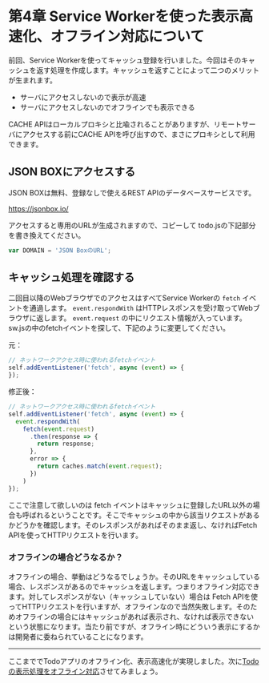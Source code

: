 # 第4章 Service Workerを使った表示高速化、オフライン対応について

前回、Service Workerを使ってキャッシュ登録を行いました。今回はそのキャッシュを返す処理を作成します。キャッシュを返すことによって二つのメリットが生まれます。

- サーバにアクセスしないので表示が高速
- サーバにアクセスしないのでオフラインでも表示できる

CACHE APIはローカルプロキシと比喩されることがありますが、リモートサーバにアクセスする前にCACHE APIを呼び出すので、まさにプロキシとして利用できます。

## JSON BOXにアクセスする

JSON BOXは無料、登録なしで使えるREST APIのデータベースサービスです。

https://jsonbox.io/

アクセスすると専用のURLが生成されますので、コピーして todo.jsの下記部分を書き換えてください。

```js
var DOMAIN = 'JSON BoxのURL';
```

## キャッシュ処理を確認する

二回目以降のWebブラウザでのアクセスはすべてService Workerの `fetch` イベントを通過します。 `event.respondWith` はHTTPレスポンスを受け取ってWebブラウザに返します。 `event.request` の中にリクエスト情報が入っています。sw.jsの中のfetchイベントを探して、下記のように変更してください。

元：

```js
// ネットワークアクセス時に使われるfetchイベント
self.addEventListener('fetch', async (event) => {
});
```

修正後：

```js
// ネットワークアクセス時に使われるfetchイベント
self.addEventListener('fetch', async (event) => {
  event.respondWith(
    fetch(event.request)
      .then(response => {
        return response;
      }, 
      error => {
        return caches.match(event.request);
      })
    )
});
```

ここで注意して欲しいのは fetch イベントはキャッシュに登録したURL以外の場合も呼ばれるということです。そこでキャッシュの中から該当リクエストがあるかどうかを確認します。そのレスポンスがあればそのまま返し、なければFetch APIを使ってHTTPリクエストを行います。

### オフラインの場合どうなるか？

オフラインの場合、挙動はどうなるでしょうか。そのURLをキャッシュしている場合、レスポンスがあるのでキャッシュを返します。つまりオフライン対応できます。対してレスポンスがない（キャッシュしていない）場合は Fetch APIを使ってHTTPリクエストを行いますが、オフラインなので当然失敗します。そのためオフラインの場合にはキャッシュがあれば表示され、なければ表示できないという状態になります。当たり前ですが、オフライン時にどういう表示にするかは開発者に委ねられていることになります。

----

ここまででTodoアプリのオフライン化、表示高速化が実現しました。次に[Todoの表示処理をオフライン対応](5.md)させてみましょう。
